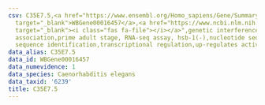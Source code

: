 ```yaml
---
csv: C35E7.5,<a href="https://www.ensembl.org/Homo_sapiens/Gene/Summary?db=core;g=WBGene00016457"
  target="_blank">WBGene00016457</a>,<a href="https://www.ncbi.nlm.nih.gov/pubmed/30894454"
  target="_blank"><i class="fas fa-file"></i></a>",genetic interference,functional
  association,prime adult stage, RNA-seq assay, hsb-1(-),nucleotide sequence identification,nucleotide
  sequence identification,transcriptional regulation,up-regulates activity
data_alias: C35E7.5
data_id: WBGene00016457
data_numevidence: 1
data_species: Caenorhabditis elegans
data_taxid: '6239'
title: C35E7.5
---
```

